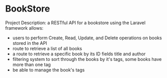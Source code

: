 # BookStore

Project Description: a RESTful API for a bookstore using the Laravel framework allows:
- users to perform Create, Read, Update, and Delete operations on books stored in the API
- route to retrieve a list of all books
- a route to retrieve a specific book by its ID fields title and author
- filtering system to sort through the books by it's tags, some books have more than one tag
- be able to manage the book's tags
